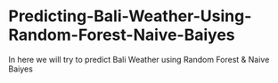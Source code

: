 # Predicting-Bali-Weather-Using-Random-Forest-Naive-Baiyes
In here we will try to predict Bali Weather using Random Forest &amp; Naive Baiyes
